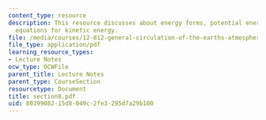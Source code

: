 ```yaml
---
content_type: resource
description: This resource discusses about energy forms, potential energy and balance
  equations for kinetic energy.
file: /media/courses/12-812-general-circulation-of-the-earths-atmosphere-fall-2005/8039908215d8049c2fe3295d7a29b100_section8.pdf
file_type: application/pdf
learning_resource_types:
- Lecture Notes
ocw_type: OCWFile
parent_title: Lecture Notes
parent_type: CourseSection
resourcetype: Document
title: section8.pdf
uid: 80399082-15d8-049c-2fe3-295d7a29b100
---
```

